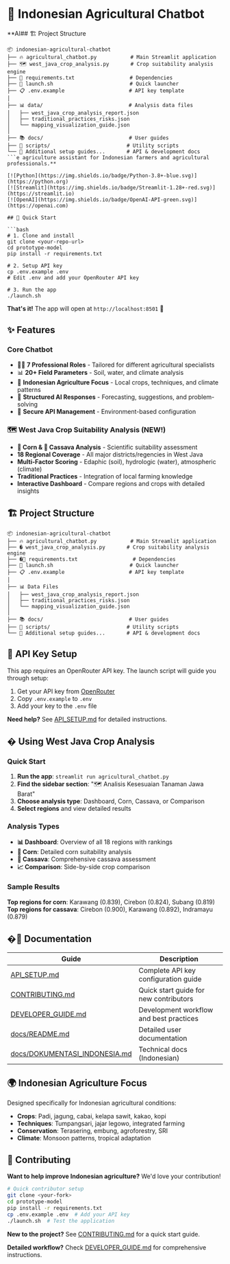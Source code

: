 # 🌾 Indonesian Agricultural Chatbot

**AI## 🏗️ Project Structure

```
📦 indonesian-agricultural-chatbot
├── 🔥 agricultural_chatbot.py           # Main Streamlit application
├── 🗺️ west_java_crop_analysis.py       # Crop suitability analysis engine
├── 📄 requirements.txt                  # Dependencies
├── 🔧 launch.sh                         # Quick launcher
├── 📋 .env.example                     # API key template
│
├── 📊 data/                            # Analysis data files
│   ├── west_java_crop_analysis_report.json
│   ├── traditional_practices_risks.json
│   └── mapping_visualization_guide.json
│
├── 📚 docs/                            # User guides
├── 🔧 scripts/                         # Utility scripts
└── 📖 Additional setup guides...       # API & development docs
```e agriculture assistant for Indonesian farmers and agricultural professionals.**

[![Python](https://img.shields.io/badge/Python-3.8+-blue.svg)](https://python.org)
[![Streamlit](https://img.shields.io/badge/Streamlit-1.28+-red.svg)](https://streamlit.io)
[![OpenAI](https://img.shields.io/badge/OpenAI-API-green.svg)](https://openai.com)

## 🚀 Quick Start

```bash
# 1. Clone and install
git clone <your-repo-url>
cd prototype-model
pip install -r requirements.txt

# 2. Setup API key
cp .env.example .env
# Edit .env and add your OpenRouter API key

# 3. Run the app
./launch.sh
```

**That's it!** The app will open at `http://localhost:8501` 🎉

## ✨ Features

### Core Chatbot
- 🧑‍💼 **7 Professional Roles** - Tailored for different agricultural specialists
- 📊 **20+ Field Parameters** - Soil, water, and climate analysis
- 🌱 **Indonesian Agriculture Focus** - Local crops, techniques, and climate patterns
- 🔧 **Structured AI Responses** - Forecasting, suggestions, and problem-solving
- 🔐 **Secure API Management** - Environment-based configuration

### 🗺️ West Java Crop Suitability Analysis (NEW!)
- **🌽 Corn & 🥔 Cassava Analysis** - Scientific suitability assessment
- **18 Regional Coverage** - All major districts/regencies in West Java
- **Multi-Factor Scoring** - Edaphic (soil), hydrologic (water), atmospheric (climate)
- **Traditional Practices** - Integration of local farming knowledge
- **Interactive Dashboard** - Compare regions and crops with detailed insights

## 🏗️ Project Structure

```
📦 indonesian-agricultural-chatbot
├── 🔥 agricultural_chatbot.py           # Main Streamlit application
├── �️ west_java_crop_analysis.py       # Crop suitability analysis engine
├── �📄 requirements.txt                  # Dependencies
├── 🔧 launch.sh                         # Quick launcher
├── 📋 .env.example                     # API key template
│
├── 📊 Data Files
│   ├── west_java_crop_analysis_report.json
│   ├── traditional_practices_risks.json
│   └── mapping_visualization_guide.json
│
├── 📚 docs/                            # User guides
├── 🔧 scripts/                         # Utility scripts
└── 📖 Additional setup guides...       # API & development docs
```

## 🔐 API Key Setup

This app requires an OpenRouter API key. The launch script will guide you through setup:

1. Get your API key from [OpenRouter](https://openrouter.ai/keys)
2. Copy `.env.example` to `.env`
3. Add your key to the `.env` file

**Need help?** See [API_SETUP.md](API_SETUP.md) for detailed instructions.

## �️ Using West Java Crop Analysis

### Quick Start
1. **Run the app**: `streamlit run agricultural_chatbot.py`
2. **Find the sidebar section**: "🗺️ Analisis Kesesuaian Tanaman Jawa Barat"
3. **Choose analysis type**: Dashboard, Corn, Cassava, or Comparison
4. **Select regions** and view detailed results

### Analysis Types
- **📊 Dashboard**: Overview of all 18 regions with rankings
- **🌽 Corn**: Detailed corn suitability analysis
- **🥔 Cassava**: Comprehensive cassava assessment  
- **📈 Comparison**: Side-by-side crop comparison

### Sample Results
**Top regions for corn**: Karawang (0.839), Cirebon (0.824), Subang (0.819)  
**Top regions for cassava**: Cirebon (0.900), Karawang (0.892), Indramayu (0.879)

## �📖 Documentation

| Guide | Description |
|-------|-------------|
| [API_SETUP.md](API_SETUP.md) | Complete API key configuration guide |
| [CONTRIBUTING.md](CONTRIBUTING.md) | Quick start guide for new contributors |
| [DEVELOPER_GUIDE.md](DEVELOPER_GUIDE.md) | Development workflow and best practices |
| [docs/README.md](docs/README.md) | Detailed user documentation |
| [docs/DOKUMENTASI_INDONESIA.md](docs/DOKUMENTASI_INDONESIA.md) | Technical docs (Indonesian) |

## 🌍 Indonesian Agriculture Focus

Designed specifically for Indonesian agricultural conditions:

- **Crops**: Padi, jagung, cabai, kelapa sawit, kakao, kopi
- **Techniques**: Tumpangsari, jajar legowo, integrated farming
- **Conservation**: Terasering, embung, agroforestry, SRI
- **Climate**: Monsoon patterns, tropical adaptation

## 🤝 Contributing

**Want to help improve Indonesian agriculture?** We'd love your contribution!

```bash
# Quick contributor setup
git clone <your-fork>
cd prototype-model
pip install -r requirements.txt
cp .env.example .env  # Add your API key
./launch.sh  # Test the application
```

**New to the project?** See [CONTRIBUTING.md](CONTRIBUTING.md) for a quick start guide.

**Detailed workflow?** Check [DEVELOPER_GUIDE.md](DEVELOPER_GUIDE.md) for comprehensive instructions.
